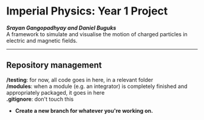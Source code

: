 # Imperial Physics: Year 1 Project

***Srayan Gangopadhyay and Daniel Buguks***  
A framework to simulate and visualise the motion of charged particles in electric and magnetic fields.

---

## Repository management

**/testing**: for now, all code goes in here, in a relevant folder  
**/modules**: when a module (e.g. an integrator) is completely finished and appropriately packaged, it goes in here  
**.gitignore**: don't touch this

- **Create a new branch for whatever you're working on.**
